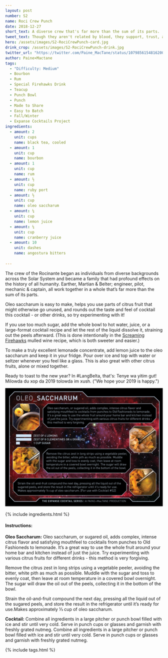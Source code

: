 ```yaml
---
layout: post
number: S2
name: Roci Crew Punch
date: 2018-12-27
short_text: A diverse crew that's far more than the sum of its parts.
tweet_text: Though they aren't related by blood, they support, trust, and love each other - a true family. The 2nd of our special drinks for making & sharing together. 
hero: /assets/images/S2-RociCrewPunch-card.jpg
drink_crop: /assets/images/S2-RociCrewPunch-drink.jpg
twitter_url: "https://twitter.com/Paine_MacTane/status/1079856154816200704"
author: Paine×Mactane
tags:
  - "Difficulty: Medium"
  - Bourbon
  - Rum
  - Special Firehawks Drink
  - Teacup
  - Punch Bowl
  - Punch
  - Made to Share
  - Easy to Batch
  - Fall/Winter
  - Expanse Cocktails Project
ingredients:
  - amount: 2
    unit: cups
    name: black tea, cooled
  - amount: 1
    unit: cup
    name: bourbon
  - amount: 1
    unit: cup
    name: rum
  - amount: ½
    unit: cup
    name: ruby port
  - amount: ½
    unit: cup
    name: oleo saccharum
  - amount: ¼
    unit: cup
    name: lemon juice
  - amount: ¼
    unit: cup
    name: cranberry juice
  - amount: 10
    unit: dashes
    name: angostura bitters

---
```


The crew of the Rocinante began as individuals from diverse backgrounds across the Solar System and became a family that had profound effects on the history of all humanity. Earther, Martian & Belter; engineer, pilot, mechanic & captain, all work together in a whole that’s far more than the sum of its parts.

Oleo saccharum is easy to make, helps you use parts of citrus fruit that might otherwise go unused, and rounds out the taste and feel of cocktail this cocktail - or other drinks, so try experimenting with it!

If you use too much sugar, add the whole bowl to hot water, juice, or a large-format cocktail recipe and let the rest of the liquid dissolve it, straining out the peels afterward. (This is done intentionally in the [Screaming Firehawks](/cocktails/2018/12/screaming-firehawks/) mulled wine recipe, which is both sweeter and easier.)

To make a truly excellent lemonade concentrate, add lemon juice to the oleo saccharum and keep it in your fridge. Pour over ice and top with water or seltzer whenever you feel like a glass. This is also great with other citrus fruits, alone or mixed together.

Ready to toast to the new year? In #LangBelta, that's: Tenye wa yitim gut! Milowda du xop da 2019 tolowda im xush. ("We hope your 2019 is happy.")

![Picture of Oleo Saccharum instructions (text below this image)](/assets/images/Supplement-Oleo-Saccharum.jpg)

{% include ingredients.html %}

#### Instructions:

<strong>Oleo Saccharum:</strong> Oleo saccharum, or sugared oil, adds complex, intense citrus flavor and satisfying mouthfeel to cocktails from punches to Old Fashioneds to lemonade. It’s a great way to use the whole fruit around your home bar and kitchen instead of just the juice. Try experimenting with various citrus fruits for different drinks - this method is very forgiving.

Remove the citrus zest in long strips using a vegetable peeler, avoiding the bitter, white pith as much as possible. Muddle with the sugar and toss to evenly coat, then leave at room temperature in a covered bowl overnight. The sugar will draw the oil out of the peels, collecting it in the bottom of the bowl.

Strain the oil-and-fruit compound the next day, pressing all the liquid out of the sugared peels, and store the result in the refrigerator until it’s ready for use.Makes approximately ⅓ cup of oleo saccharum.

<strong>Cocktail:</strong> Combine all ingredients in a large pitcher or punch bowl filled with ice and stir until very cold. Serve in punch cups or glasses and garnish with freshly grated nutmeg. 
Combine all ingredients in a large pitcher or punch bowl filled with ice and stir until very cold. Serve in punch cups or glasses and garnish with freshly grated nutmeg. 

{% include tags.html %}
